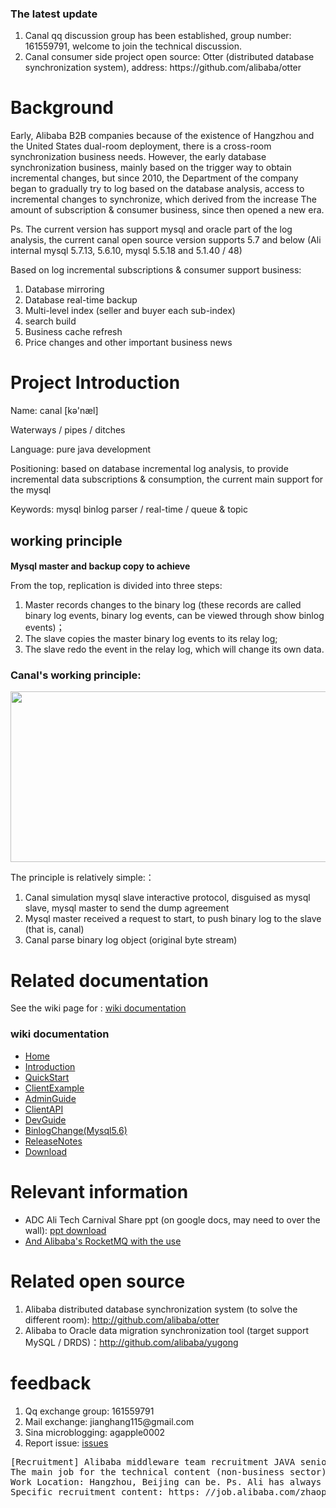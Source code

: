 <div class="blog_content">
    <div class="iteye-blog-content-contain">

<h3>The latest update</h3>
<ol>
<li>Canal qq discussion group has been established, group number: 161559791, welcome to join the technical discussion.</li>
<li>Canal consumer side project open source: Otter (distributed database synchronization system), address: https://github.com/alibaba/otter
</a></li>
</ol>

<h1>Background</h1>
<p style="font-size: 14px;">Early, Alibaba B2B companies because of the existence of Hangzhou and the United States dual-room deployment, there is a cross-room synchronization business needs. However, the early database synchronization business, mainly based on the trigger way to obtain incremental changes, but since 2010, the Department of the company began to gradually try to log based on the database analysis, access to incremental changes to synchronize, which derived from the increase The amount of subscription & consumer business, since then opened a new era.</p>
<p style="font-size: 14px;">   Ps. The current version has support mysql and oracle part of the log analysis, the current canal open source version supports 5.7 and below (Ali internal mysql 5.7.13, 5.6.10, mysql 5.5.18 and 5.1.40 / 48)</p>
<p style="font-size: 14px;"> </p>
<p style="font-size: 14px;">Based on log incremental subscriptions & consumer support business:</p>
<ol style="font-size: 14px;">
<li>Database mirroring</li>
<li>Database real-time backup</li>
<li>Multi-level index (seller and buyer each sub-index)</li>
<li>search build</li>
<li>Business cache refresh</li>
<li>Price changes and other important business news</li>
</ol>
<h1>Project Introduction</h1>
<p style="font-size: 14px;">   Name: canal [kə'næl]</p>
<p style="font-size: 14px;">   Waterways / pipes / ditches </p>
<p style="font-size: 14px;">   Language: pure java development</p>
<p style="font-size: 14px;">   Positioning: based on database incremental log analysis, to provide incremental data subscriptions & consumption, the current main support for the mysql</p>
<p style="font-size: 14px;">   Keywords: mysql binlog parser / real-time / queue & topic </p>
<p style="font-size: 14px;"> </p>
<h2>working principle</h2>
<h3 style="font-size: 14px;">Mysql master and backup copy to achieve</h3>
<p><img src="http://dl.iteye.com/upload/attachment/0080/3086/468c1a14-e7ad-3290-9d3d-44ac501a7227.jpg" alt=""><br> From the top, replication is divided into three steps:
<ol>
<li>Master records changes to the binary log (these records are called binary log events, binary log events, can be viewed through show binlog events)；</li>
<li>The slave copies the master binary log events to its relay log; </li>
<li>The slave redo the event in the relay log, which will change its own data. </li>
</ol>
<h3>Canal's working principle: </h3>
<p><img width="590" src="https://camo.githubusercontent.com/46c626b4cde399db43b2634a7911a04aecf273a0/687474703a2f2f646c2e69746579652e636f6d2f75706c6f61642f6174746163686d656e742f303038302f333130372f63383762363762612d333934632d333038362d393537372d3964623035626530346339352e6a7067" alt="" height="273">
<p>The principle is relatively simple:：</p>
<ol>
<li>Canal simulation mysql slave interactive protocol, disguised as mysql slave, mysql master to send the dump agreement</li>
<li>Mysql master received a request to start, to push binary log to the slave (that is, canal)</li>
<li>Canal parse binary log object (original byte stream)</li>
</ol>

<h1>Related documentation</h1>

See the wiki page for : <a href="https://github.com/alibaba/canal/wiki" >wiki documentation</a>

<h3><a name="table-of-contents" class="anchor" href="#table-of-contents"><span class="mini-icon mini-icon-link"></span></a>wiki documentation</h3>
<ul>
<li><a class="internal present" href="https://github.com/alibaba/canal/wiki/Home">Home</a></li>
<li><a class="internal present" href="https://github.com/alibaba/canal/wiki/Introduction">Introduction</a></li>
<li><a class="internal present" href="https://github.com/alibaba/canal/wiki/QuickStart">QuickStart</a></li>
<li><a class="internal present" href="https://github.com/alibaba/canal/wiki/ClientExample">ClientExample</a></li>
<li><a class="internal present" href="https://github.com/alibaba/canal/wiki/AdminGuide">AdminGuide</a></li>
<li><a class="internal present" href="https://github.com/alibaba/canal/wiki/ClientAPI">ClientAPI</a></li>
<li><a class="internal present" href="https://github.com/alibaba/canal/wiki/DevGuide">DevGuide</a></li>
<li><a class="internal present" href="https://github.com/alibaba/canal/wiki/BinlogChange%28mysql5.6%29">BinlogChange(Mysql5.6)</a></li>
<li><a href="http://alibaba.github.com/canal/release.html">ReleaseNotes</a></li>
<li><a href="https://github.com/alibaba/canal/releases">Download</a></li>
</ul>

<h1>Relevant information</h1>

* ADC Ali Tech Carnival Share ppt (on google docs, may need to over the wall): <a href="https://docs.google.com/presentation/d/1MkszUPYRDkfVPz9IqOT1LLT5d9tuwde_WC8GZvjaDRg/edit?usp=sharing">ppt download</href>  
* [And Alibaba's RocketMQ with the use](https://github.com/alibaba/RocketMQ)

<h1>Related open source</h1>
<ol>
<li>Alibaba distributed database synchronization system (to solve the different room): <a href="http://github.com/alibaba/otter">http://github.com/alibaba/otter</a></li>
<li>Alibaba to Oracle data migration synchronization tool (target support MySQL / DRDS)：<a href="http://github.com/alibaba/yugong">http://github.com/alibaba/yugong</a></li>
</ol>

<h1>feedback</h1>
<ol>
<li>Qq exchange group: 161559791 </li>
<li>Mail exchange: jianghang115@gmail.com </li>
<li>Sina microblogging: agapple0002 </li>
<li>Report issue: <a href="https://github.com/alibaba/canal/issues">issues</a></li>
</ol>

<pre>
[Recruitment] Alibaba middleware team recruitment JAVA senior engineer
The main job for the technical content (non-business sector), Ali middleware the whole system for the future want to have the students in the technical precipitation is still very helpful
Work Location: Hangzhou, Beijing can be. Ps. Ali has always been a good treatment, interested who can QQ, microblogging private chat. 
Specific recruitment content: https: //job.alibaba.com/zhaopin/position_detail.htm? PositionId = 32666
</pre>
